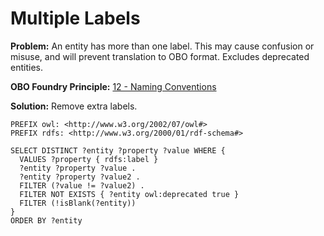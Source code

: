 # Multiple Labels

**Problem:** An entity has more than one label. This may cause confusion or misuse, and will prevent translation to OBO format. Excludes deprecated entities.

**OBO Foundry Principle:** [12 - Naming Conventions](http://www.obofoundry.org/principles/fp-012-naming-conventions.html)

**Solution:** Remove extra labels.

```sparql
PREFIX owl: <http://www.w3.org/2002/07/owl#>
PREFIX rdfs: <http://www.w3.org/2000/01/rdf-schema#>

SELECT DISTINCT ?entity ?property ?value WHERE {
  VALUES ?property { rdfs:label }
  ?entity ?property ?value .
  ?entity ?property ?value2 .
  FILTER (?value != ?value2) .
  FILTER NOT EXISTS { ?entity owl:deprecated true }
  FILTER (!isBlank(?entity))
}
ORDER BY ?entity
```
